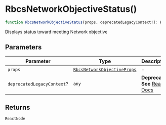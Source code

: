 # RbcsNetworkObjectiveStatus()

```ts
function RbcsNetworkObjectiveStatus(props, deprecatedLegacyContext?): ReactNode;
```

Displays status toward meeting Network objective

## Parameters

| Parameter                  | Type                                                                      | Description                                                                                                                       |
| -------------------------- | ------------------------------------------------------------------------- | --------------------------------------------------------------------------------------------------------------------------------- |
| `props`                    | [`RbcsNetworkObjectiveProps`](../interfaces/RbcsNetworkObjectiveProps.md) | -                                                                                                                                 |
| `deprecatedLegacyContext`? | `any`                                                                     | **Deprecated** **See** [React Docs](https://legacy.reactjs.org/docs/legacy-context.html#referencing-context-in-lifecycle-methods) |

## Returns

`ReactNode`

